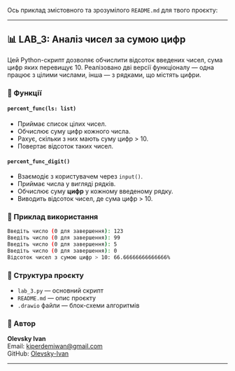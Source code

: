 Ось приклад змістовного та зрозумілого `README.md` для твого проєкту:

---

## 📊 LAB_3: Аналіз чисел за сумою цифр

Цей Python-скрипт дозволяє обчислити відсоток введених чисел, сума цифр яких перевищує 10. Реалізовано дві версії функціоналу — одна працює з цілими числами, інша — з рядками, що містять цифри.

### 🔧 Функції

#### `percent_func(ls: list)`
- Приймає список цілих чисел.
- Обчислює суму цифр кожного числа.
- Рахує, скільки з них мають суму цифр > 10.
- Повертає відсоток таких чисел.

#### `percent_func_digit()`
- Взаємодіє з користувачем через `input()`.
- Приймає числа у вигляді рядків.
- Обчислює суму **цифр** у кожному введеному рядку.
- Виводить відсоток чисел, де сума цифр > 10.

### 📌 Приклад використання

```bash
Введіть число (0 для завершення): 123
Введіть число (0 для завершення): 99
Введіть число (0 для завершення): 5
Введіть число (0 для завершення): 0
Відсоток чисел з сумою цифр > 10: 66.66666666666666%
```

### 📁 Структура проєкту

- `lab_3.py` — основний скрипт
- `README.md` — опис проєкту
- `.drawio` файли — блок-схеми алгоритмів

### 🧠 Автор

**Olevsky Ivan**  
Email: kiperdemiwan@gmail.com  
GitHub: [Olevsky-Ivan](https://github.com/Olevsky-Ivan)

---
